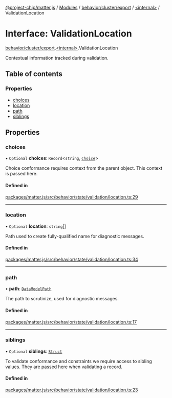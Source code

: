 [@project-chip/matter.js](../README.md) / [Modules](../modules.md) / [behavior/cluster/export](../modules/behavior_cluster_export.md) / [\<internal\>](../modules/behavior_cluster_export._internal_.md) / ValidationLocation

# Interface: ValidationLocation

[behavior/cluster/export](../modules/behavior_cluster_export.md).[\<internal\>](../modules/behavior_cluster_export._internal_.md).ValidationLocation

Contextual information tracked during validation.

## Table of contents

### Properties

- [choices](behavior_cluster_export._internal_.ValidationLocation-1.md#choices)
- [location](behavior_cluster_export._internal_.ValidationLocation-1.md#location)
- [path](behavior_cluster_export._internal_.ValidationLocation-1.md#path)
- [siblings](behavior_cluster_export._internal_.ValidationLocation-1.md#siblings)

## Properties

### choices

• `Optional` **choices**: `Record`\<`string`, [`Choice`](behavior_cluster_export._internal_.ValidationLocation.Choice.md)\>

Choice conformance requires context from the parent object.  This
context is passed here.

#### Defined in

[packages/matter.js/src/behavior/state/validation/location.ts:29](https://github.com/project-chip/matter.js/blob/6d3b6a5d957d88a9231d6ecab4bb41f8133112be/packages/matter.js/src/behavior/state/validation/location.ts#L29)

___

### location

• `Optional` **location**: `string`[]

Path used to create fully-qualified name for diagnostic messages.

#### Defined in

[packages/matter.js/src/behavior/state/validation/location.ts:34](https://github.com/project-chip/matter.js/blob/6d3b6a5d957d88a9231d6ecab4bb41f8133112be/packages/matter.js/src/behavior/state/validation/location.ts#L34)

___

### path

• **path**: [`DataModelPath`](behavior_cluster_export._internal_.DataModelPath.md)

The path to scrutinize, used for diagnostic messages.

#### Defined in

[packages/matter.js/src/behavior/state/validation/location.ts:17](https://github.com/project-chip/matter.js/blob/6d3b6a5d957d88a9231d6ecab4bb41f8133112be/packages/matter.js/src/behavior/state/validation/location.ts#L17)

___

### siblings

• `Optional` **siblings**: [`Struct`](../modules/behavior_cluster_export._internal_.md#struct)

To validate conformance and constraints we require access to sibling
values.  They are passed here when validating a record.

#### Defined in

[packages/matter.js/src/behavior/state/validation/location.ts:23](https://github.com/project-chip/matter.js/blob/6d3b6a5d957d88a9231d6ecab4bb41f8133112be/packages/matter.js/src/behavior/state/validation/location.ts#L23)
